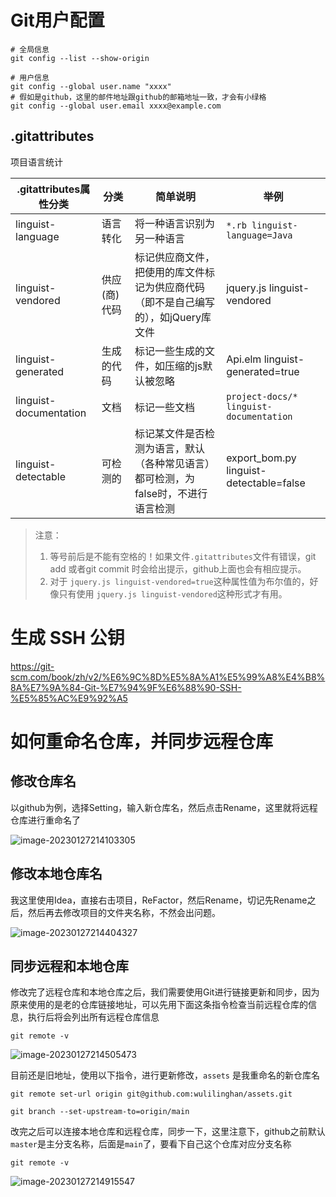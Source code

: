 # Git用户配置

```console
# 全局信息
git config --list --show-origin

# 用户信息
git config --global user.name "xxxx"
# 假如是github，这里的邮件地址跟github的邮箱地址一致，才会有小绿格
git config --global user.email xxxx@example.com
```

## .gitattributes
项目语言统计

| .gitattributes属性分类   | 分类         | 简单说明     | 举例    |
| ------------------------ | ------------ | ---------------| ----------|
| linguist-language     | 语言转化     | 将一种语言识别为另一种语言                                   | `*.rb linguist-language=Java`        | 
| linguist-vendored     | 供应(商)代码 | 标记供应商文件，把使用的库文件标记为供应商代码（即不是自己编写的），如jQuery库文件 | jquery.js linguist-vendored | 
| linguist-generated     | 生成的代码   | 标记一些生成的文件，如压缩的js默认被忽略          | Api.elm linguist-generated=true    | 
| linguist-documentation | 文档       | 标记一些文档     | `project-docs/* linguist-documentation` | 
| linguist-detectable   | 可检测的     | 标记某文件是否检测为语言，默认（各种常见语言）都可检测，为false时，不进行语言检测 | export_bom.py linguist-detectable=false |

> 注意：
> 
> 1. 等号前后是不能有空格的！如果文件`.gitattributes`文件有错误，git add 或者git commit 时会给出提示，github上面也会有相应提示。
> 2. 对于 `jquery.js linguist-vendored=true`这种属性值为布尔值的，好像只有使用 `jquery.js linguist-vendored`这种形式才有用。



# 生成 SSH 公钥

https://git-scm.com/book/zh/v2/%E6%9C%8D%E5%8A%A1%E5%99%A8%E4%B8%8A%E7%9A%84-Git-%E7%94%9F%E6%88%90-SSH-%E5%85%AC%E9%92%A5

#  如何重命名仓库，并同步远程仓库

## 修改仓库名

以github为例，选择Setting，输入新仓库名，然后点击Rename，这里就将远程仓库进行重命名了

![image-20230127214103305](https://raw.githubusercontent.com/wulilinghan/PicBed/main/img/202301272141411.png)

## 修改本地仓库名

我这里使用Idea，直接右击项目，ReFactor，然后Rename，切记先Rename之后，然后再去修改项目的文件夹名称，不然会出问题。

![image-20230127214404327](https://raw.githubusercontent.com/wulilinghan/PicBed/main/img/202301272144362.png)

## 同步远程和本地仓库

修改完了远程仓库和本地仓库之后，我们需要使用Git进行链接更新和同步，因为原来使用的是老的仓库链接地址，可以先用下面这条指令检查当前远程仓库的信息，执行后将会列出所有远程仓库信息

```
git remote -v
```

![image-20230127214505473](https://raw.githubusercontent.com/wulilinghan/PicBed/main/img/202301272145507.png)

目前还是旧地址，使用以下指令，进行更新修改，`assets` 是我重命名的新仓库名

```
git remote set-url origin git@github.com:wulilinghan/assets.git

git branch --set-upstream-to=origin/main
```

改完之后可以连接本地仓库和远程仓库，同步一下，这里注意下，github之前默认`master`是主分支名称，后面是`main`了，要看下自己这个仓库对应分支名称

```
git remote -v
```

![image-20230127214915547](https://raw.githubusercontent.com/wulilinghan/PicBed/main/img/202301272149579.png)
